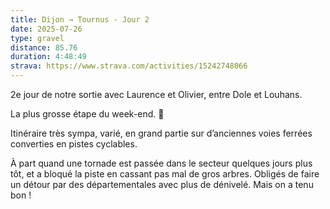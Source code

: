 ```yaml
---
title: Dijon → Tournus - Jour 2
date: 2025-07-26
type: gravel
distance: 85.76
duration: 4:48:49
strava: https://www.strava.com/activities/15242748066
---
```


2e jour de notre sortie avec Laurence et Olivier, entre Dole et Louhans.

La plus grosse étape du week-end. 💪

Itinéraire très sympa, varié, en grand partie sur d’anciennes voies ferrées converties en pistes cyclables.

À part quand une tornade est passée dans le secteur quelques jours plus tôt, et a bloqué la piste en cassant pas mal de gros arbres. Obligés de faire un détour par des départementales avec plus de dénivelé. Mais on a tenu bon !